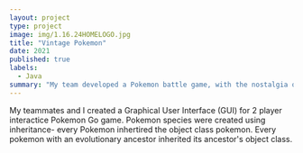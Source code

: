 ```yaml
---
layout: project
type: project
image: img/1.16.24HOMELOGO.jpg
title: "Vintage Pokemon"
date: 2021
published: true
labels:
  - Java
summary: "My team developed a Pokemon battle game, with the nostalgia of ASCII."
---
```


<div class="text-center p-4">
 
</div>


My teammates and I created a Graphical User Interface (GUI) for 2 player interactice Pokemon Go game. Pokemon species were created using inheritance- every Pokemon inhertired the object class pokemon. Every pokemon with an evolutionary ancestor inherited its ancestor's object class. 
